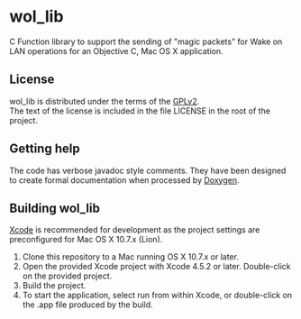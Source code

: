 wol_lib
=======

C Function library to support the sending of "magic packets" for Wake on LAN operations for an Objective C, Mac OS X application.

License
-------

wol_lib is distributed under the terms of the [GPLv2](http://www.gnu.org/licenses/gpl-2.0.html).<br/>
The text of the license is included in the file LICENSE in the root of the project.


Getting help
------------

The code has verbose javadoc style comments. They have been designed to create formal documentation when processed by [Doxygen](http://www.stack.nl/~dimitri/doxygen/index.html).

Building wol_lib
----------------
[Xcode](https://developer.apple.com/xcode/) is recommended for development as the project settings are preconfigured for Mac OS X 10.7.x (Lion).

1. Clone this repository to a Mac running OS X 10.7.x or later.<br/>
2. Open the provided Xcode project with Xcode 4.5.2 or later. Double-click on the provided project.<br/>
3. Build the project.
4. To start the application, select run from within Xcode, or double-click on the .app file produced by the build.   